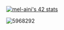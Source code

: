 <a href="https://github.com/oakoudad/badge42"><img src="https://badge.mediaplus.ma/black/mel-aini" alt="mel-aini's 42 stats" /></a>

![5968292](https://github.com/mel-aini/mel-aini/assets/116949877/e5f3c6c4-6195-432a-927c-53a5f1fea4c9)
